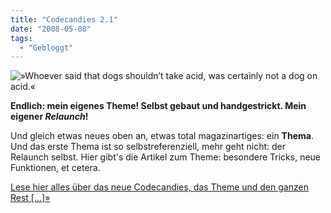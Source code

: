 ```yaml
---
title: "Codecandies 2.1"
date: "2008-05-08"
tags:
  - "Gebloggt"
---
```


![»Whoever said that dogs shouldn’t take acid, was certainly not a dog on acid.«](/img/codecandies/codecandies21_632x300.jpg)

**Endlich: mein eigenes Theme! Selbst gebaut und handgestrickt. Mein eigener _Relaunch_!**

Und gleich etwas neues oben an, etwas total magazinartiges: ein **Thema**. Und das erste Thema ist so selbstreferenziell, mehr geht nicht: der Relaunch selbst. Hier gibt's die Artikel zum Theme: besondere Tricks, neue Funktionen, et cetera.

[Lese hier alles über das neue Codecandies, das Theme und den ganzen Rest \[…\]»](/codecandies/ressort/codecandies-21/)
